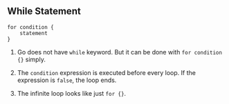 ## While Statement

```
for condition {
    statement
}
```

1. Go does not have `while` keyword. But it can be done with `for condition {}` simply.

2. The `condition` expression is executed before every loop. If the expression is `false`, the loop ends.

3. The infinite loop looks like just `for {}`.